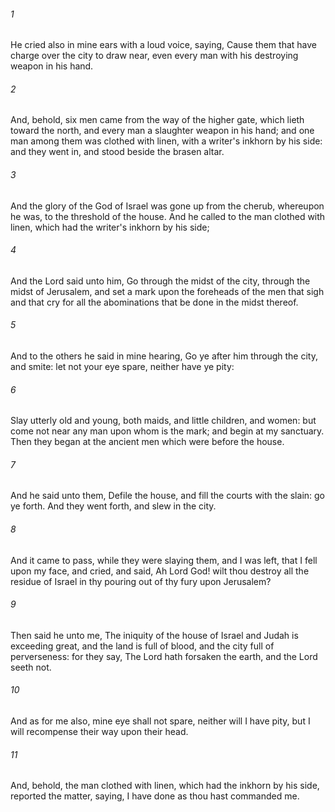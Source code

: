 ###### 1
He cried also in mine ears with a loud voice, saying, Cause them that have charge over the city to draw near, even every man with his destroying weapon in his hand.

###### 2
And, behold, six men came from the way of the higher gate, which lieth toward the north, and every man a slaughter weapon in his hand; and one man among them was clothed with linen, with a writer's inkhorn by his side: and they went in, and stood beside the brasen altar.

###### 3
And the glory of the God of Israel was gone up from the cherub, whereupon he was, to the threshold of the house. And he called to the man clothed with linen, which had the writer's inkhorn by his side;

###### 4
And the Lord said unto him, Go through the midst of the city, through the midst of Jerusalem, and set a mark upon the foreheads of the men that sigh and that cry for all the abominations that be done in the midst thereof.

###### 5
And to the others he said in mine hearing, Go ye after him through the city, and smite: let not your eye spare, neither have ye pity:

###### 6
Slay utterly old and young, both maids, and little children, and women: but come not near any man upon whom is the mark; and begin at my sanctuary. Then they began at the ancient men which were before the house.

###### 7
And he said unto them, Defile the house, and fill the courts with the slain: go ye forth. And they went forth, and slew in the city.

###### 8
And it came to pass, while they were slaying them, and I was left, that I fell upon my face, and cried, and said, Ah Lord God! wilt thou destroy all the residue of Israel in thy pouring out of thy fury upon Jerusalem?

###### 9
Then said he unto me, The iniquity of the house of Israel and Judah is exceeding great, and the land is full of blood, and the city full of perverseness: for they say, The Lord hath forsaken the earth, and the Lord seeth not.

###### 10
And as for me also, mine eye shall not spare, neither will I have pity, but I will recompense their way upon their head.

###### 11
And, behold, the man clothed with linen, which had the inkhorn by his side, reported the matter, saying, I have done as thou hast commanded me.


